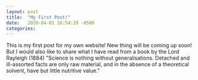 ```yaml
---
layout: post
title:  "My First Post!"
date:   2020-04-01 16:54:29 -0500
categories: 
---
```

This is my first post for my own website! New thing will be coming up soon!
But I would also like to share what I have read from a book by the Lord Rayleigh (1884)
"Science is nothing without generalisations. Detached and ill-assorted facts are only raw material, 
and in the absence of a theoretical solvent, have but little nutritive value."
